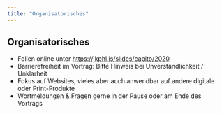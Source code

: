 ```yaml
---
title: "Organisatorisches"
---
```

## Organisatorisches

- Folien online unter <a href="https://jkphl.is/slides/capito/2020" target="_top" rel="noopener">https://jkphl.is/slides/capito/2020</a>
- Barrierefreiheit im Vortrag: Bitte Hinweis bei Unverständlichkeit / Unklarheit
- Fokus auf Websites, vieles aber auch anwendbar auf andere digitale oder Print-Produkte
- Wortmeldungen & Fragen gerne in der Pause oder am Ende des Vortrags
